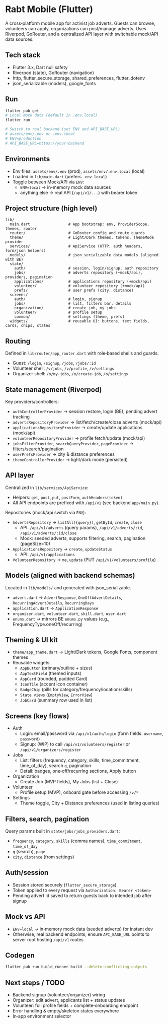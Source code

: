 # Rabt Mobile (Flutter)

A cross‑platform mobile app for activist job adverts. Guests can browse, volunteers can apply, organizations can post/manage adverts. Uses Riverpod, GoRouter, and a centralized API layer with switchable mock/API data sources.

## Tech stack
- Flutter 3.x, Dart null safety
- Riverpod (state), GoRouter (navigation)
- http, flutter_secure_storage, shared_preferences, flutter_dotenv
- json_serializable (models), google_fonts

## Run
```bash
flutter pub get
# Local mock data (default in .env.local)
flutter run

# Switch to real backend (set ENV and API_BASE_URL)
# assets/env/.env or .env.local
# ENV=production
# API_BASE_URL=https://your-backend
```

## Environments
- Env files: `assets/env/.env` (prod), `assets/env/.env.local` (local)
- Loaded in `lib/main.dart` (prefers `.env.local`)
- Toggle between Mock/API via `ENV`:
  - `ENV=local` → in-memory mock data sources
  - anything else → real API (`/api/v1/...`) with bearer token

## Project structure (high level)
```
lib/
  main.dart                 # App bootstrap: env, ProviderScope, themes, router
  router/                   # GoRouter config and route guards
  theme/                    # Light/Dark themes, tokens, ThemeMode provider
  services/                 # ApiService (HTTP, auth headers, form/json helpers)
  models/                   # json_serializable data models (aligned with BE)
  state/
    auth/                   # session, login/signup, auth repository
    jobs/                   # adverts repository (+mock/api), providers, pagination
    applications/           # applications repository (+mock/api)
    volunteer/              # volunteer repository (+mock/api)
    prefs/                  # user prefs (city, distance)
  screens/
    auth/                   # login, signup
    jobs/                   # list, filters bar, details
    organization/           # create job, my jobs
    volunteer/              # profile setup
    common/                 # settings (theme, prefs)
  widgets/                  # reusable UI: buttons, text fields, cards, chips, states
```

## Routing
Defined in `lib/router/app_router.dart` with role‑based shells and guards.
- Guest: `/login`, `/signup`, `/jobs`, `/jobs/:id`
- Volunteer shell: `/v/jobs`, `/v/profile`, `/v/settings`
- Organizer shell: `/o/my-jobs`, `/o/create-job`, `/o/settings`

## State management (Riverpod)
Key providers/controllers:
- `authControllerProvider` → session restore, login (BE), pending advert tracking
- `advertsRepositoryProvider` → list/fetch/create/close adverts (mock/api)
- `applicationsRepositoryProvider` → create/update applications (mock/api)
- `volunteerRepositoryProvider` → profile fetch/update (mock/api)
- `jobsFilterProvider`, `searchQueryProvider`, `pageProvider` → filters/search/pagination
- `userPrefsProvider` → city & distance preferences
- `themeControllerProvider` → light/dark mode (persisted)

## API layer
Centralized in `lib/services/ApiService`:
- Helpers: `get`, `post`, `put`, `postForm`, `authHeaders(token)`
- All API endpoints are prefixed with `/api/v1` (see backend `app/main.py`).

Repositories (mock/api switch via `ENV`):
- `AdvertsRepository` → `listAll({query})`, `getById`, `create`, `close`
  - API: `/api/v1/adverts` (query params), `/api/v1/adverts/:id`, `/api/v1/adverts/:id/close`
  - Mock: seeded adverts, supports filtering, search, pagination (pageSize=10)
- `ApplicationsRepository` → `create`, `updateStatus`
  - API: `/api/v1/applications`
- `VolunteerRepository` → `me`, `update` (PUT `/api/v1/volunteers/profile`)

## Models (aligned with backend schemas)
Located in `lib/models/` and generated with json_serializable.
- `advert.dart` → `AdvertResponse`, `OneOffAdvertDetails`, `RecurringAdvertDetails`, `RecurringDays`
- `application.dart` → `ApplicationResponse`
- `organizer.dart`, `volunteer.dart`, `skill.dart`, `user.dart`
- `enums.dart` → mirrors BE `enums.py` values (e.g., FrequencyType.oneOff/recurring)

## Theming & UI kit
- `theme/app_theme.dart` → Light/Dark tokens, Google Fonts, component themes
- Reusable widgets:
  - `AppButton` (primary/outline + sizes)
  - `AppTextField` (themed inputs)
  - `AppCard` (rounded, padded Card)
  - `IconTile` (accent icon container)
  - `BadgeChip` (pills for category/frequency/location/skills)
  - `State views` (`EmptyView`, `ErrorView`)
  - `JobCard` (summary row used in list)

## Screens (key flows)
- Auth
  - Login: email/password via `/api/v1/auth/login` (form fields: `username`, `password`)
  - Signup: (WIP) to call `/api/v1/volunteers/register` or `/api/v1/organizers/register`
- Jobs
  - List: filters (frequency, category, skills, time_commitment, time_of_day), search `q`, pagination
  - Detail: badges, one‑off/recurring sections, Apply button
- Organization
  - Create Job (MVP fields), My Jobs (list + Close)
- Volunteer
  - Profile setup (MVP), onboard gate before accessing `/v/*`
- Settings
  - Theme toggle, City + Distance preferences (used in listing queries)

## Filters, search, pagination
Query params built in `state/jobs/jobs_providers.dart`:
- `frequency`, `category`, `skills` (comma names), `time_commitment`, `time_of_day`
- `q` (search), `page`
- `city`, `distance` (from settings)

## Auth/session
- Session stored securely (`flutter_secure_storage`)
- Token applied to every request via `Authorization: Bearer <token>`
- Pending advert id saved to return guests back to intended job after signup

## Mock vs API
- `ENV=local` → in‑memory mock data (seeded adverts) for instant dev
- Otherwise, real backend endpoints; ensure `API_BASE_URL` points to server root hosting `/api/v1` routes

## Codegen
```bash
flutter pub run build_runner build --delete-conflicting-outputs
```

## Next steps / TODO
- Backend signup (volunteer/organizer) wiring
- Organizer: edit advert, applicants list + status updates
- Volunteer: full profile fields + complete‑onboarding endpoint
- Error handling & empty/skeleton states everywhere
- In‑app environment selector
